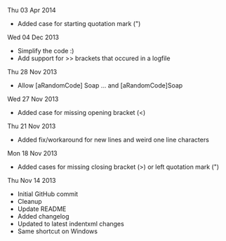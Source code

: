 Thu 03 Apr 2014
* Added case for starting quotation mark (")

Wed 04 Dec 2013
* Simplify the code :)
* Add support for >> brackets that occured in a logfile

Thu 28 Nov 2013
* Allow [aRandomCode] Soap ... and [aRandomCode]Soap

Wed 27 Nov 2013
* Added case for missing opening bracket (<)

Thu 21 Nov 2013
* Added fix/workaround for new lines and weird one line characters

Mon 18 Nov 2013
* Added cases for missing closing bracket (>) or left quotation mark (")

Thu Nov 14 2013
* Initial GitHub commit
* Cleanup
* Update README
* Added changelog
* Updated to latest indentxml changes
* Same shortcut on Windows
